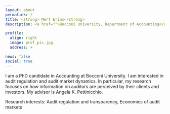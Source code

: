 ```yaml
---
layout: about
permalink: /
title: <strong> Mert Erinc</strong>
description: <a href="">Bocconi University, Department of Accounting</a>.

profile:
  align: right
  image: prof_pic.jpg
  address: >

news: false
social: true
---
```


I am a PhD candidate in Accounting at Bocconi University. I am interested in audit regulation and audit market dynamics. In particular, my research focuses on how information on auditors are perceived by their clients and investors. My advisor is Angela K. Pettinicchio.

Research interests: Audit regulation and transparency, Economics of audit markets
